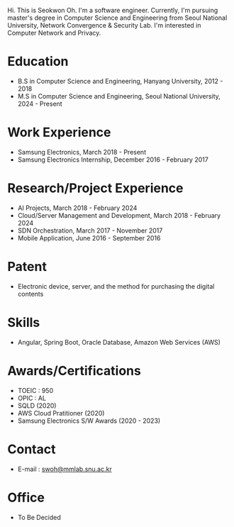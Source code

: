 Hi. This is Seokwon Oh. I'm a software engineer. Currently, I'm pursuing master's degree in Computer Science and Engineering from Seoul National University, Network Convergence & Security Lab. I'm interested in Computer Network and Privacy.

# Education

- B.S in Computer Science and Engineering, Hanyang University, 2012 - 2018
- M.S in Computer Science and Engineering, Seoul National University, 2024 - Present

# Work Experience

- Samsung Electronics, March 2018 - Present
- Samsung Electronics Internship, December 2016 - February 2017

# Research/Project Experience

- AI Projects, March 2018 - February 2024
- Cloud/Server Management and Development, March 2018 - February 2024
- SDN Orchestration, March 2017 - November 2017
- Mobile Application, June 2016 - September 2016

# Patent

- Electronic device, server, and the method for purchasing the digital contents

# Skills

- Angular, Spring Boot, Oracle Database, Amazon Web Services (AWS)

# Awards/Certifications

- TOEIC : 950
- OPIC : AL
- SQLD (2020)
- AWS Cloud Pratitioner (2020)
- Samsung Electronics S/W Awards (2020 - 2023)

# Contact

- E-mail : swoh@mmlab.snu.ac.kr

# Office

- To Be Decided
